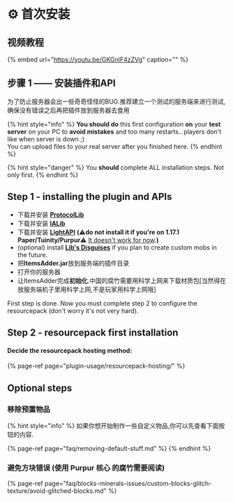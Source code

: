 # ⚙️ 首次安装

## 视频教程

{% embed url="https://youtu.be/GKGnlF4zZVg" caption="" %}

## 步骤 1 —— 安装插件和API

为了防止服务器会出一些奇奇怪怪的BUG.推荐建立一个测试的服务端来进行测试,确保没有错误之后再把插件放到服务器去食用

{% hint style="info" %}
**You should do** this first configuration **on** your **test server** on your PC to **avoid mistakes** and too many restarts.. players don't like when server is down ;\)  
You can upload files to your real server after you finished here.
{% endhint %}

{% hint style="danger" %}
You **should** complete ALL installation steps. Not only first.
{% endhint %}

## Step 1 - installing the plugin and APIs

* 下载并安装 [**ProtocolLib**](https://www.spigotmc.org/resources/protocollib.1997/)
* 下载并安装 [**IALib**](https://www.spigotmc.org/resources/ialib.75974/)
* 下载并安装 [**LightAPI**](https://www.spigotmc.org/resources/lightapi-fork.48247/) **\(**⚠️**do not install it if you're on 1.17.1 Paper/Tuinity/Purpur**⚠️ [It doesn't work for now](https://www.spigotmc.org/threads/lightapi-fork.278321/page-10#post-4237787).**\)**
* \(optional\) install [**Lib's Disguises**](https://www.spigotmc.org/resources/libs-disguises-free.81/) if you plan to create custom mobs in the future.
* 把**ItemsAdder.jar**放到服务端的插件目录
* 打开你的服务器
* 让ItemsAdder完成**初始化**.中国的腐竹需要用科学上网来下载材质包\[当然得在放服务端机子里用科学上网,不是玩家用科学上网哦\]

First step is done. Now you must complete step 2 to configure the resourcepack \(don't worry it's not very hard\).

## Step 2 - resourcepack first installation

#### Decide the resourcepack hosting method:

{% page-ref page="plugin-usage/resourcepack-hosting/" %}

## Optional steps

### 移除预置物品

{% hint style="info" %}
如果你想开始制作一些自定义物品,你可以先查看下面按钮的内容.

{% page-ref page="faq/removing-default-stuff.md" %}
{% endhint %}

### 避免方块错误 \(使用 Purpur 核心 的腐竹需要阅读\)

{% page-ref page="faq/blocks-minerals-issues/custom-blocks-glitch-texture/avoid-glitched-blocks.md" %}

